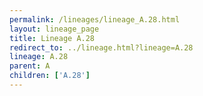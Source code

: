 ```yaml
---
permalink: /lineages/lineage_A.28.html
layout: lineage_page
title: Lineage A.28
redirect_to: ../lineage.html?lineage=A.28
lineage: A.28
parent: A
children: ['A.28']
---
```


